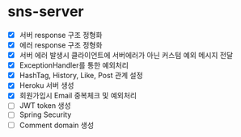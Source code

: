 # sns-server

-   [x] 서버 response 구조 정형화
-   [x] 에러 response 구조 정형화
-   [x] 서버 에러 발생시 클라이언트에 서버에러가 아닌 커스텀 예외 메시지 전달
-   [x] ExceptionHandler를 통한 예외처리
-   [x] HashTag, History, Like, Post 관계 설정
-   [x] Heroku 서버 생성
-   [x] 회원가입시 Email 중복체크 및 예외처리
-   [ ] JWT token 생성
-   [ ] Spring Security
-   [ ] Comment domain 생성
